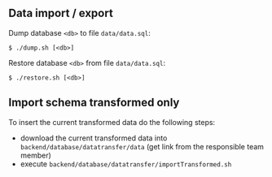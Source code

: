 
Data import / export
--------------------

Dump database `<db>` to file `data/data.sql`:
```
$ ./dump.sh [<db>]
```

Restore database `<db>` from file `data/data.sql`:
```
$ ./restore.sh [<db>]
```

Import schema transformed only 
------------------------------
To insert the current transformed data do the following steps:
- download the current transformed data into `backend/database/datatransfer/data` (get link from the responsible team member)
- execute `backend/database/datatransfer/importTransformed.sh`